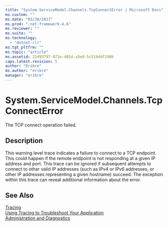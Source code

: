 ```yaml
---
title: "System.ServiceModel.Channels.TcpConnectError | Microsoft Docs"
ms.custom: ""
ms.date: "03/30/2017"
ms.prod: ".net-framework-4.6"
ms.reviewer: ""
ms.suite: ""
ms.technology: 
  - "dotnet-clr"
ms.tgt_pltfrm: ""
ms.topic: "article"
ms.assetid: 22d93797-072e-405d-a3e0-5c519ddf290b
caps.latest.revision: 5
author: "Erikre"
ms.author: "erikre"
manager: "erikre"
---
```

# System.ServiceModel.Channels.TcpConnectError
The TCP connect operation failed.  
  
## Description  
 This warning level trace indicates a failure to connect to a TCP endpoint. This could happen if the remote endpoint is not responding at a given IP address and port. This trace can be ignored if subsequent attempts to connect to other valid IP addresses (such as IPv4 or IPv6 addresses, or other IP addresses representing a given hostname) succeed. The exception within this trace can reveal additional information about the error.  
  
## See Also  
 [Tracing](../../../../../docs/framework/wcf/diagnostics/tracing/tracing.md)   
 [Using Tracing to Troubleshoot Your Application](../../../../../docs/framework/wcf/diagnostics/tracing/using-tracing-to-troubleshoot-your-application.md)   
 [Administration and Diagnostics](../../../../../docs/framework/wcf/diagnostics/administration-and-diagnostics.md)